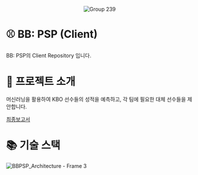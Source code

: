 <div align="center">
  
![Group 239](https://user-images.githubusercontent.com/62709718/173835558-a5a2e36b-c68e-4cc0-bf48-c98d49e8ab71.png)
  
</div>

# ⚾️ BB: PSP (Client)

BB: PSP의 Client Repository 입니다.

# 📃 프로젝트 소개

머신러닝을 활용하여 KBO 선수들의 성적을 예측하고, 각 팀에 필요한 대체 선수들을 제안합니다.

[최종보고서](https://shinwonse.notion.site/26b6e1597c6f43c394f78f14420f860c)

# 📚 기술 스택

![BBPSP_Architecture - Frame 3](https://user-images.githubusercontent.com/62709718/173835399-7fd2feab-4753-4de9-9083-a6bfda7f9184.jpg)
